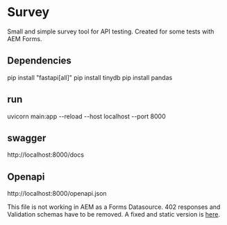 # Survey

Small and simple survey tool for API testing. Created for some tests with AEM Forms.


## Dependencies

pip install "fastapi[all]"
pip install tinydb
pip install pandas

## run

uvicorn main:app --reload  --host localhost --port 8000

## swagger

http://localhost:8000/docs

## Openapi

http://localhost:8000/openapi.json

This file is not working in AEM as a Forms Datasource. 402 responses and Validation schemas have to be removed. A fixed and static version is [here](openapi.json). 







